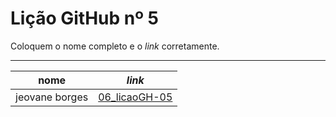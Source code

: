 # Lição GitHub nº 5

Coloquem o nome completo e o *link* corretamente.

---

nome | *link*
--- | ---
jeovane borges |[06_licaoGH-05](https://github.com/jeovane6/5_licaoGH)


